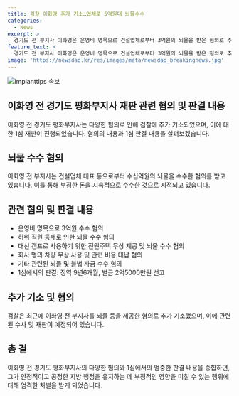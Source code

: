 ```yaml
---
title: 검찰 이화영 추가 기소…업체로 5억원대 뇌물수수
categories:
  - News
excerpt: >
  경기도 전 부지사 이화영은 운영비 명목으로 건설업체로부터 3억원의 뇌물을 받은 혐의로 추가 기소됐다. 또한, 허위 직원 등재와 회사 명의 차량 무상 이용 등으로 수억원의 혐의가 쌓였으며, 전 부지사는 다양한 명목으로 불법 자금을 수수한 것으로 지적됐다. 이에 검찰은 부지사의 정경유착을 비판하며, 이 전 부지사의 뇌물 등을 제공한 혐의로 4명을 기소했고, 범죄 수익 5억3700만원에 대한 추징 보전도 진행 중이다. 1심에서는 징역 9년6월과 벌금 2억5000만원을 선고받은 바 있으며, 대북경협 지원을 대가로 혐의도 받고 있다.
feature_text: >
  경기도 전 부지사 이화영은 운영비 명목으로 건설업체로부터 3억원의 뇌물을 받은 혐의로 추가 기소됐다. 또한, 허위 직원 등재와 회사 명의 차량 무상 이용 등으로 수억원의 혐의가 쌓였으며, 전 부지사는 다양한 명목으로 불법 자금을 수수한 것으로 지적됐다. 이에 검찰은 부지사의 정경유착을 비판하며, 이 전 부지사의 뇌물 등을 제공한 혐의로 4명을 기소했고, 범죄 수익 5억3700만원에 대한 추징 보전도 진행 중이다. 1심에서는 징역 9년6월과 벌금 2억5000만원을 선고받은 바 있으며, 대북경협 지원을 대가로 혐의도 받고 있다.
image: 'https://newsdao.kr/res/images/meta/newsdao_breakingnews.jpg'
---
```


<p><img src="https://newsdao.kr/res/images/meta/newsdao_breakingnews.jpg" alt="implanttips 속보" /></p>

<h2 data-ke-size="size26">이화영 전 경기도 평화부지사 재판 관련 혐의 및 판결 내용</h2>

<p data-ke-size="size16">이화영 전 경기도 평화부지사는 다양한 혐의로 인해 검찰에 추가 기소되었으며, 이에 대한 1심 재판이 진행되었습니다. 혐의의 내용과 1심 판결 내용을 살펴보겠습니다.</p>

<h2 data-ke-size="size24">뇌물 수수 혐의</h2>

<p data-ke-size="size16">이화영 전 부지사는 건설업체 대표 등으로부터 수십억원의 뇌물을 수수한 혐의를 받고 있습니다. 이를 통해 부정한 돈을 지속적으로 수수한 것으로 지적되고 있습니다.</p>

<h2 data-ke-size="size24">관련 혐의 및 판결 내용</h2>

<ul>
  <li>운영비 명목으로 3억원 수수 혐의</li>
  <li>허위 직원 등재로 인한 뇌물 수수 혐의</li>
  <li>대선 캠프로 사용하기 위한 전원주택 무상 제공 및 뇌물 수수 혐의</li>
  <li>회사 명의 차량 무상 사용 및 관련 비용 대납 혐의</li>
  <li>기타 관련된 뇌물 및 불법 자금 수수 혐의</li>
  <li>1심에서의 판결: 징역 9년6개월, 벌금 2억5000만원 선고</li>
</ul>

<h2 data-ke-size="size24">추가 기소 및 혐의</h2>

<p data-ke-size="size16">검찰은 최근에 이화영 전 부지사를 뇌물 등을 제공한 혐의로 추가 기소했으며, 이에 관련된 수사 및 재판이 예정되어 있습니다.</p>

<h2 data-ke-size="size24">총 결</h2>

<p data-ke-size="size16">이화영 전 경기도 평화부지사의 다양한 혐의와 1심에서의 엄중한 판결 내용을 종합하면, 그가 안정적이고 공정한 지방 행정을 유지하는 데 부정적인 영향을 미칠 수 있는 행위에 대해 엄격한 처벌을 받게 되었습니다.</p> 

